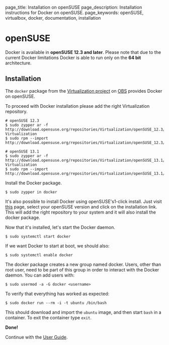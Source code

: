 page_title: Installation on openSUSE
page_description: Installation instructions for Docker on openSUSE.
page_keywords: openSUSE, virtualbox, docker, documentation, installation

# openSUSE

Docker is available in **openSUSE 12.3 and later**. Please note that due
to the current Docker limitations Docker is able to run only on the **64
bit** architecture.

## Installation

The `docker` package from the [Virtualization
project](https://build.opensuse.org/project/show/Virtualization) on
[OBS](https://build.opensuse.org/) provides Docker on openSUSE.

To proceed with Docker installation please add the right Virtualization
repository.

    # openSUSE 12.3
    $ sudo zypper ar -f http://download.opensuse.org/repositories/Virtualization/openSUSE_12.3/ Virtualization
    $ sudo rpm --import http://download.opensuse.org/repositories/Virtualization/openSUSE_12.3/repodata/repomd.xml.key

    # openSUSE 13.1
    $ sudo zypper ar -f http://download.opensuse.org/repositories/Virtualization/openSUSE_13.1/ Virtualization
    $ sudo rpm --import http://download.opensuse.org/repositories/Virtualization/openSUSE_13.1/repodata/repomd.xml.key

Install the Docker package.

    $ sudo zypper in docker

It's also possible to install Docker using openSUSE's1-click install.
Just visit [this](http://software.opensuse.org/package/docker) page,
select your openSUSE version and click on the installation link. This
will add the right repository to your system and it will also install
the docker package.

Now that it's installed, let's start the Docker daemon.

    $ sudo systemctl start docker

If we want Docker to start at boot, we should also:

    $ sudo systemctl enable docker

The docker package creates a new group named docker. Users, other than
root user, need to be part of this group in order to interact with the
Docker daemon. You can add users with:

    $ sudo usermod -a -G docker <username>

To verify that everything has worked as expected:

    $ sudo docker run --rm -i -t ubuntu /bin/bash

This should download and import the `ubuntu` image, and then start `bash` in a container. To exit the container type `exit`.

**Done!**

Continue with the [User Guide](/userguide/).

